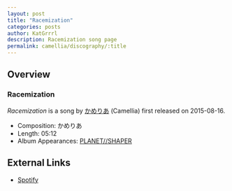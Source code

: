```yaml
---
layout: post
title: "Racemization"
categories: posts
author: KatGrrrl
description: Racemization song page
permalink: camellia/discography/:title
---
```


## Overview

### Racemization

*Racemization* is a song by [かめりあ](<{% link postsWiki/_posts/2023-12-10-camellia.md %}>) (Camellia) first released on 2015-08-16.

* Composition: かめりあ
* Length: 05:12
* Album Appearances: [PLANET//SHAPER](<{% link postsInclude/_posts/camellia/albums/PLANET--SHAPER/2023-12-12-PLANET--SHAPER.md %}>)

## External Links

* [Spotify](https://open.spotify.com/track/04aQffuaREAGEX62Pk6uuT?si=5874e87ed6fa4b7a)

